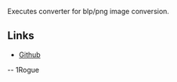 Executes converter for blp/png image conversion.

## Links
* [Github](https://github.com/1Rogue/MassConvert)

-- 1Rogue
